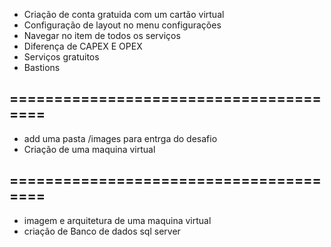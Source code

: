 - Criação de conta gratuida com um cartão virtual
- Configuração de layout no menu configurações
- Navegar no item de todos os serviços
- Diferença de CAPEX E OPEX
- Serviços gratuitos
- Bastions     

## =======================================

- add uma pasta /images para entrga do desafio
- Criação de uma maquina virtual 

## =======================================
 - imagem e arquitetura de uma maquina virtual 
 - criação de Banco de dados sql server 

